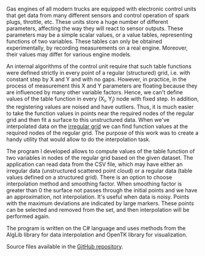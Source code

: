 Gas engines of all modern trucks are equipped with electronic control units that get data from many different sensors and control operation of spark plugs, throttle, etc. These units store a huge number of different parameters, affecting the way they will react to sensor outputs. These parameters may be a simple scalar values, or a value tables, representing functions of two variables. These tables can only be obtained experimentally, by recording measurements on a real engine. Moreover, their values ​​may differ for various engine models.

An internal algorithms of the control unit require that such table functions were defined strictly in every point of a regular (structured) grid, i.e. with constant step by X and Y and with no gaps. However, in practice, in the process of measurement this X and Y parameters are floating because they are influenced by many other variable factors. Hence, we can't define values ​​of the table function in every (X<sub>i</sub>, Y<sub>j</sub>) node with fixed step. In addition, the registering values ​​are noised and have outliers. Thus, it is much easier to take the function values ​​in points near the required nodes of the regular grid and then fit a surface to this unstructured data. When we've interpolated data on the [irregular grid](https://en.wikipedia.org/wiki/Unstructured_grid/) we can find function values ​​at the required nodes of the regular grid. The purpose of this work was to create a handy utility that would allow to do the interpolation task.

The program I developed allows to compute values ​​of the table function of two variables in nodes of the regular grid based on the given dataset. The application can read data from the CSV file, which may have either an irregular data (unstructured scattered point cloud) or a regular data (table values ​​defined on a structured grid). There is an option to choose interpolation method and smoothing factor. When smoothing factor is greater than 0 the surface not passes through the initial points and we have an approximation, not interpolation. It's useful when data is noisy. Points with the maximum deviations are indicated by large markers. These points can be selected and removed from the set, and then interpolation will be performed again.

The program is written on the C# language and uses methods from the AlgLib library for data interpolation and OpenTK library for visualization.

Source files available in the [GitHub repository](https://github.com/asmekhov84/IGI/).
